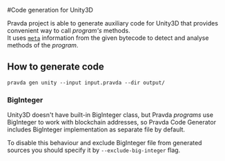 #Code generation for Unity3D

Pravda project is able to generate auxiliary code for Unity3D that provides convenient way to call _program's_ methods.  
It uses [`meta`](ref/vm/meta.md) information from the given bytecode to detect and analyse methods of the _program_. 

## How to generate code

```
pravda gen unity --input input.pravda --dir output/
```

### BigInteger

Unity3D doesn't have built-in BigInteger class, but Pravda _programs_ use BigInteger to work with blockchain addresses, 
so Pravda Code Generator includes BigInteger implementation as separate file by default. 

To disable this behaviour and exclude BigInteger file from generated sources you should specify it by `--exclude-big-integer` flag. 